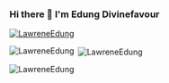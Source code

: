 ### Hi there 👋 I'm Edung Divinefavour
<p align="left"> <a href="https://github.com/ryo-ma/github-profile-trophy"><img src="https://github-profile-trophy.vercel.app/?username=LawreneEdung" alt="LawreneEdung" /></a> </p>
<p><img align="left" src="https://github-readme-stats.vercel.app/api/top-langs?username=LawreneEdung&show_icons=true&locale=en&layout=compact" alt="LawreneEdung" /></p>

<p>&nbsp;<img align="center" src="https://github-readme-stats.vercel.app/api?username=LawreneEdung&show_icons=true&locale=en" alt="LawreneEdung" /></p>
<p><img align="center" src="https://github-readme-streak-stats.herokuapp.com/?user=LawreneEdung&" alt="LawreneEdung" /></p>

<!--
**LawreneEdung/LawreneEdung** is a ✨ _special_ ✨ repository because its `README.md` (this file) appears on your GitHub profile.

Here are some ideas to get you started:

- 🔭 I’m currently working on ...
- 🌱 I’m currently learning ...
- 👯 I’m looking to collaborate on ...
- 🤔 I’m looking for help with ...
- 💬 Ask me about ...
- 📫 How to reach me: ...
- 😄 Pronouns: ...
- ⚡ Fun fact: ...
-->

